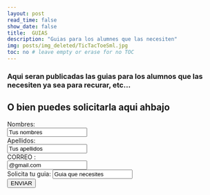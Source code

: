 ```yaml
---
layout: post
read_time: false
show_date: false
title:  GUIAS
description: "Guias para los alumnes que las necesiten"
img: posts/img_deleted/TicTacToeSml.jpg
toc: no # leave empty or erase for no TOC
---
```


### Aqui seran publicadas las guias para los alumnos que las necesiten ya sea para recurar, etc...

## O bien puedes solicitarla aqui ahbajo


<form action="https://formspree.io/f/xbjwpgra/ " method="POST">
  <label for="name">Nombres:</label><br>
  <input type="text" id="fn name" name="name" value="Tus nombres"><br>
  <label for="lname">Apellidos:</label><br>
  <input type="text" id="lname" name="lname" value="Tus apellidos"><br>
  <label for="name">CORREO :</label><br>
  <input type="email" id="fn name" name="name" value="@gmail.com"><br>
  <label for="text">Solicita tu guia:</label>
  <input type="name" id="lname" name="name" value="Guia que necesites"><br>
 
  
 
  <input type="submit" value="ENVIAR">
  </form>
